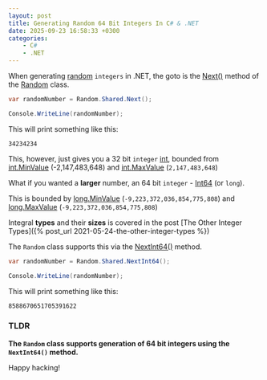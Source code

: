 ```yaml
---
layout: post
title: Generating Random 64 Bit Integers In C# & .NET
date: 2025-09-23 16:58:33 +0300
categories:
    - C#
    - .NET
---
```


When generating [random](https://en.wikipedia.org/wiki/Randomness) `integers` in .NET, the goto is the [Next()](https://learn.microsoft.com/en-us/dotnet/api/system.random.next?view=net-9.0) method of the [Random](https://learn.microsoft.com/en-us/dotnet/api/system.random?view=net-9.0) class.

```c#
var randomNumber = Random.Shared.Next();

Console.WriteLine(randomNumber);
```

This will print something like this:

```plaintext
34234234
```

This, however, just gives you a 32 bit `integer` [int](https://learn.microsoft.com/en-us/dotnet/api/system.int32?view=net-9.0), bounded from [int.MinValue](https://learn.microsoft.com/en-us/dotnet/api/system.int32.minvalue?view=net-9.0) (-2,147,483,648) and [int.MaxValue](https://learn.microsoft.com/en-us/dotnet/api/system.int32.maxvalue?view=net-9.0) (`2,147,483,648`)

What if you wanted a **larger** number, an 64 bit `integer` - [Int64](https://learn.microsoft.com/en-us/dotnet/api/system.int64?view=net-9.0) (or `long`).

This is bounded by [long.MinValue](https://learn.microsoft.com/en-us/dotnet/api/system.int64.minvalue?view=net-9.0) (`-9,223,372,036,854,775,808`) and [long.MaxValue](https://learn.microsoft.com/en-us/dotnet/api/system.int64.maxvalue?view=net-9.0) (`-9,223,372,036,854,775,808`)

Integral **types** and their **sizes** is covered in the post [The Other Integer Types]({% post_url 2021-05-24-the-other-integer-types %})

The `Random` class  supports this via the [NextInt64()](https://learn.microsoft.com/en-us/dotnet/api/system.random.nextint64?view=net-9.0) method.

```c#
var randomNumber = Random.Shared.NextInt64();

Console.WriteLine(randomNumber);
```

This will print something like this:

```plaintext
8588670651705391622
```

### TLDR

**The `Random` class supports generation of 64 bit integers using the `NextInt64()` method.**

Happy hacking!
